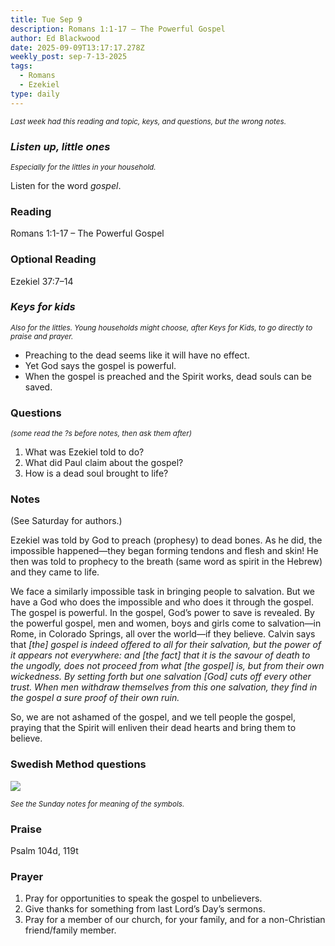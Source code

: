 ```yaml
---
title: Tue Sep 9
description: Romans 1:1-17 – The Powerful Gospel
author: Ed Blackwood
date: 2025-09-09T13:17:17.278Z
weekly_post: sep-7-13-2025
tags:
  - Romans
  - Ezekiel
type: daily
---
```

<div><small><i>Last week had this reading and topic, keys, and questions, but the wrong notes.</i></small></div>

### *Listen up, little ones*

<div><small><i>Especially for the littles in your household.</i></small></div>

Listen for the word *gospel*.

### Reading

Romans 1:1-17 – The Powerful Gospel

### Optional Reading

Ezekiel 37:7–14

### *Keys for kids*

<div><small><i>Also for the littles. Young households might choose, after Keys for Kids, to go directly to praise and prayer.</i></small></div>

* Preaching to the dead seems like it will have no effect.
* Yet God says the gospel is powerful.
* When the gospel is preached and the Spirit works, dead souls can be saved.

### Questions

<div><small><i>(some read the ?s before notes, then ask them after)</i></small></div>

1. What was Ezekiel told to do?
2. What did Paul claim about the gospel?
3. How is a dead soul brought to life?

### Notes

(See Saturday for authors.)

Ezekiel was told by God to preach (prophesy) to dead bones. As he did, the impossible happened—they began forming tendons and flesh and skin! He then was told to prophecy to the breath (same word as spirit in the Hebrew) and they came to life.

We face a similarly impossible task in bringing people to salvation. But we have a God who does the impossible and who does it through the gospel. The gospel is powerful. In the gospel, God’s power to save is revealed. By the powerful gospel, men and women, boys and girls come to salvation—in Rome, in Colorado Springs, all over the world—if they believe. Calvin says that *\[the] gospel is indeed offered to all for their salvation, but the power of it appears not everywhere: and \[the fact] that it is the savour of death to the ungodly, does not proceed from what \[the gospel] is, but from their own wickedness. By setting forth but one salvation \[God] cuts off every other trust. When men withdraw themselves from this one salvation, they find in the gospel a sure proof of their own ruin.*

So, we are not ashamed of the gospel, and we tell people the gospel, praying that the Spirit will enliven their dead hearts and bring them to believe.

### Swedish Method questions

![](/static/img/family_worship_study_ed-swedish_questions.png)

<div><small><i>See the Sunday notes for meaning of the symbols.</i></small></div>

### Praise

P﻿salm 104d, 119t

### Prayer

1. Pray for opportunities to speak the gospel to unbelievers.
2. Give thanks for something from last Lord’s Day’s sermons.
3. Pray for a member of our church, for your family, and for a non-Christian friend/family member.